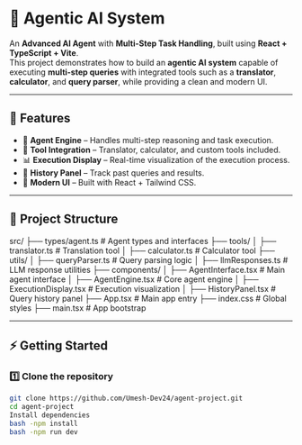 # 🤖 Agentic AI System

An **Advanced AI Agent** with **Multi-Step Task Handling**, built using **React + TypeScript + Vite**.  
This project demonstrates how to build an **agentic AI system** capable of executing **multi-step queries** with integrated tools such as a **translator**, **calculator**, and **query parser**, while providing a clean and modern UI.

---

## 🚀 Features

- 🧠 **Agent Engine** – Handles multi-step reasoning and task execution.  
- 🔄 **Tool Integration** – Translator, calculator, and custom tools included.  
- 📊 **Execution Display** – Real-time visualization of the execution process.  
- 📜 **History Panel** – Track past queries and results.  
- 🎨 **Modern UI** – Built with React + Tailwind CSS.  

---

## 📂 Project Structure
src/
├── types/agent.ts              # Agent types and interfaces
├── tools/
│    ├── translator.ts          # Translation tool
│    ├── calculator.ts          # Calculator tool
├── utils/
│    ├── queryParser.ts         # Query parsing logic
│    ├── llmResponses.ts        # LLM response utilities
├── components/
│    ├── AgentInterface.tsx     # Main agent interface
│    ├── AgentEngine.tsx        # Core agent engine
│    ├── ExecutionDisplay.tsx   # Execution visualization
│    ├── HistoryPanel.tsx       # Query history panel
├── App.tsx                     # Main app entry
├── index.css                   # Global styles
├── main.tsx                    # App bootstrap

---

## ⚡ Getting Started

### 1️⃣ Clone the repository
```bash
git clone https://github.com/Umesh-Dev24/agent-project.git
cd agent-project
Install dependencies
bash -npm install
bash -npm run dev
